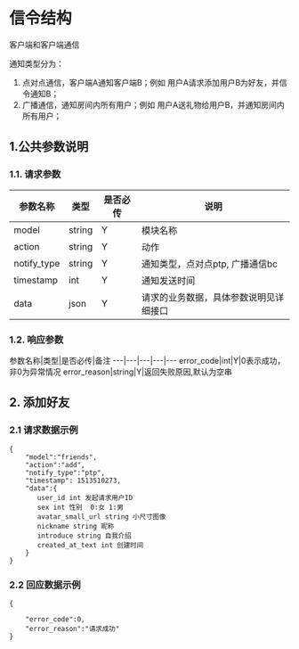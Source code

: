 # 信令结构

客户端和客户端通信

通知类型分为：
1. 点对点通信，客户端A通知客户端B；例如 用户A请求添加用户B为好友，并信令通知B；
2. 广播通信，通知房间内所有用户；例如 用户A送礼物给用户B，并通知房间内所有用户；


## 1.公共参数说明

### 1.1. 请求参数

参数名称|类型|是否必传|说明
---|---|---|---
model|string|Y|模块名称
action|string|Y|动作
notify_type|string|Y|通知类型，点对点ptp, 广播通信bc
timestamp|int|Y|通知发送时间
data|json|Y|请求的业务数据，具体参数说明见详细接口

### 1.2. 响应参数

参数名称|类型|是否必传|备注
---|---|---|---|---
error_code|int|Y|0表示成功，非0为异常情况
error_reason|string|Y|返回失败原因,默认为空串


## 2. 添加好友

### 2.1 请求数据示例

```
{
    "model":"friends",
    "action":"add",
    "notify_type":"ptp",
    "timestamp": 1513510273,
    "data":{  
       user_id int 发起请求用户ID
       sex int 性别  0:女 1:男
       avatar_small_url string 小尺寸图像
       nickname string 昵称
       introduce string 自我介绍
       created_at_text int 创建时间
    }
}

```

### 2.2 回应数据示例

```
{
    
    "error_code":0,
    "error_reason":"请求成功"
}

```